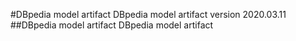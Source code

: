 #DBpedia model artifact 
DBpedia model artifact version 2020.03.11
##DBpedia model artifact
DBpedia model artifact 
